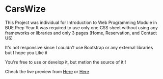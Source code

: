 # CarsWize

This Project was individual for Introduction to Web Programming Module in BUE Prep Year
It was required to use only one CSS sheet without using any frameworks or libraries and only 3 pages (Home, Reservation, and Contact US)

It's not responsive since I couldn't use Bootstrap or any external libraries but I hope you Like it

You're free to use or develop it, but metion the source of it !

Check the live preview from <a href="https://daviddoaa.me/CarsWize/" target="_blank">Here</a> or <a href="https://david-maximous.github.io/CarsWize/" target="_blank">Here</a>
